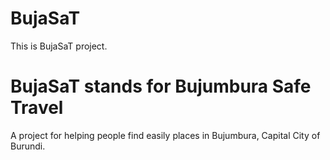 # BujaSaT

This is BujaSaT project.
#  BujaSaT stands for Bujumbura Safe Travel
A project for helping people find easily places in Bujumbura, Capital City of Burundi.

